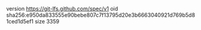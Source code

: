 version https://git-lfs.github.com/spec/v1
oid sha256:e950da833555e90bebe807c7f13795d20e3b6663040921d769b5d81ced1d5ef1
size 3359
